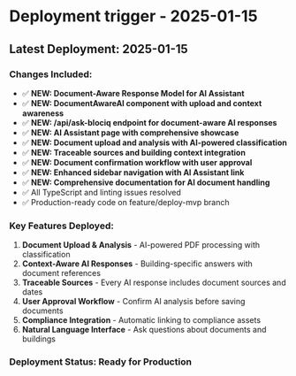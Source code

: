 # Deployment trigger - 2025-01-15

## Latest Deployment: 2025-01-15

### Changes Included:
- ✅ **NEW: Document-Aware Response Model for AI Assistant**
- ✅ **NEW: DocumentAwareAI component with upload and context awareness**
- ✅ **NEW: /api/ask-blociq endpoint for document-aware AI responses**
- ✅ **NEW: AI Assistant page with comprehensive showcase**
- ✅ **NEW: Document upload and analysis with AI-powered classification**
- ✅ **NEW: Traceable sources and building context integration**
- ✅ **NEW: Document confirmation workflow with user approval**
- ✅ **NEW: Enhanced sidebar navigation with AI Assistant link**
- ✅ **NEW: Comprehensive documentation for AI document handling**
- ✅ All TypeScript and linting issues resolved
- ✅ Production-ready code on feature/deploy-mvp branch

### Key Features Deployed:
1. **Document Upload & Analysis** - AI-powered PDF processing with classification
2. **Context-Aware AI Responses** - Building-specific answers with document references
3. **Traceable Sources** - Every AI response includes document sources and dates
4. **User Approval Workflow** - Confirm AI analysis before saving documents
5. **Compliance Integration** - Automatic linking to compliance assets
6. **Natural Language Interface** - Ask questions about documents and buildings

### Deployment Status: Ready for Production 
